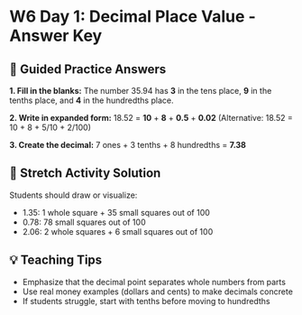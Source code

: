 # W6 Day 1: Decimal Place Value - Answer Key

## 📝 Guided Practice Answers

**1. Fill in the blanks:** The number 35.94 has **3** in the tens place, **9** in the tenths place, and **4** in the hundredths place.

**2. Write in expanded form:** 18.52 = **10** + **8** + **0.5** + **0.02**
   (Alternative: 18.52 = 10 + 8 + 5/10 + 2/100)

**3. Create the decimal:** 7 ones + 3 tenths + 8 hundredths = **7.38**

## 🚀 Stretch Activity Solution

Students should draw or visualize:
- 1.35: 1 whole square + 35 small squares out of 100
- 0.78: 78 small squares out of 100 
- 2.06: 2 whole squares + 6 small squares out of 100

## 💡 Teaching Tips

- Emphasize that the decimal point separates whole numbers from parts
- Use real money examples (dollars and cents) to make decimals concrete
- If students struggle, start with tenths before moving to hundredths
